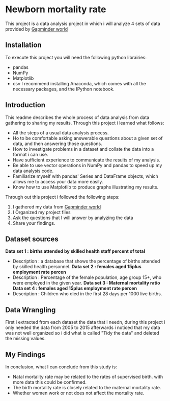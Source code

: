 # Newborn mortality rate
This project is a data analysis project in which i will analyze 4 sets of data provided by [Gapminder world](https://www.gapminder.org/data/)

## Installation
To execute this project you will need the following python librairies:
* pandas
* NumPy
* Matplotlib
* csv
I recommend installing Anaconda, which comes with all the necessary packages, and the IPython notebook.

## Introduction

This readme describes the whole process of data analysis from data gathering to sharing my results. 
Through this project i learned what follows: 
* All the steps of a usual data analysis process.
* Ho to be comfortable asking answerable questions about a given set of data, and then answering those questions.
* How to investigate problems in a dataset and collate the data into a format i can use.
* Have sufficient experience to communicate the results of my analysis.
* Be able to use vector operations in NumPy and pandas to speed up my data analysis code.
* Familiarize myself with pandas' Series and DataFrame objects, which allows me to access your data more easily.
* Know how to use Matplotlib to produce graphs illustrating my results.

Through out this project i followed the following steps: 
1. I gathered my data from [Gapminder world](https://www.gapminder.org/data/)
2. I Organized my project files
3. Ask the questions that I will answer by analyzing the data
4. Share your findings.

 ## Dataset sources
 **Data set 1 : births attended by skilled health staff percent of total**
 * Description : a database that shows the percentage of births attended by skilled health personnel.
 **Data set 2 : females aged 15plus employment rate percen**
 * Description : Percentage of the female population, age group 15+, who were employed in the given year.
 **Data set 3 :  Maternal mortality ratio**
 **Data set 4 : females aged 15plus employment rate percen**
 * Description : Children who died in the first 28 days per 1000 live births.
 
  ## Data Wrangling
 First i extracted from each dataset the data that i needn, during this project i only needed the data from 2005 to 2015 afterwards i noticed that my data was not well organized so i did what is called "Tidy the data" and deleted the missing values.
 
 ## My Findings
 In conclusion, what I can conclude from this study is: 
 * Natal mortality rate may be related to the rates of supervised birth. with more data this could be confirmed. 
 * The birth mortality rate is closely related to the maternal mortality rate. 
 * Whether women work or not does not affect the mortality rate.
 


 